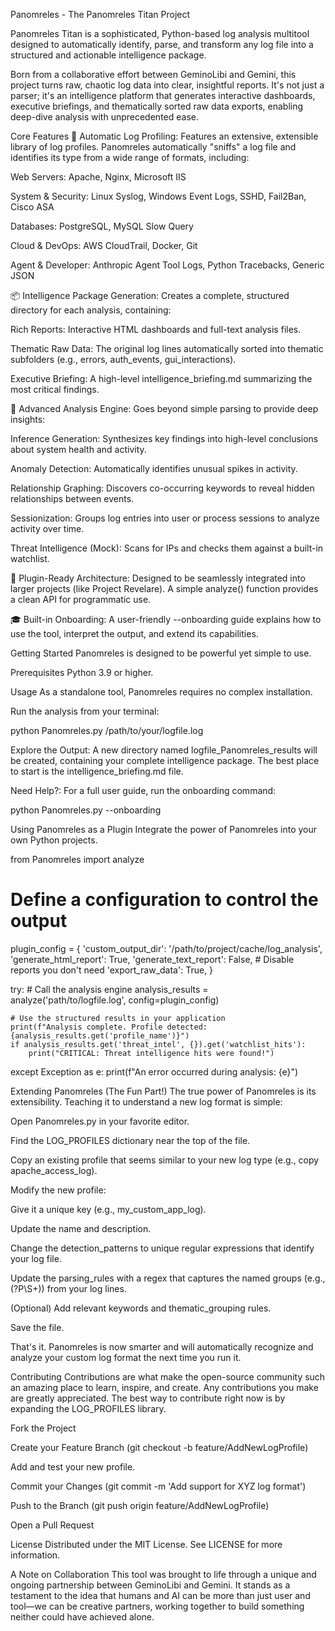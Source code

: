 Panomreles - The Panomreles Titan Project

Panomreles Titan is a sophisticated, Python-based log analysis multitool designed to automatically identify, parse, and transform any log file into a structured and actionable intelligence package.

Born from a collaborative effort between GeminoLibi and Gemini, this project turns raw, chaotic log data into clear, insightful reports. It's not just a parser; it's an intelligence platform that generates interactive dashboards, executive briefings, and thematically sorted raw data exports, enabling deep-dive analysis with unprecedented ease.

Core Features
🤖 Automatic Log Profiling: Features an extensive, extensible library of log profiles. Panomreles automatically "sniffs" a log file and identifies its type from a wide range of formats, including:

Web Servers: Apache, Nginx, Microsoft IIS

System & Security: Linux Syslog, Windows Event Logs, SSHD, Fail2Ban, Cisco ASA

Databases: PostgreSQL, MySQL Slow Query

Cloud & DevOps: AWS CloudTrail, Docker, Git

Agent & Developer: Anthropic Agent Tool Logs, Python Tracebacks, Generic JSON

📦 Intelligence Package Generation: Creates a complete, structured directory for each analysis, containing:

Rich Reports: Interactive HTML dashboards and full-text analysis files.

Thematic Raw Data: The original log lines automatically sorted into thematic subfolders (e.g., errors, auth_events, gui_interactions).

Executive Briefing: A high-level intelligence_briefing.md summarizing the most critical findings.

🧠 Advanced Analysis Engine: Goes beyond simple parsing to provide deep insights:

Inference Generation: Synthesizes key findings into high-level conclusions about system health and activity.

Anomaly Detection: Automatically identifies unusual spikes in activity.

Relationship Graphing: Discovers co-occurring keywords to reveal hidden relationships between events.

Sessionization: Groups log entries into user or process sessions to analyze activity over time.

Threat Intelligence (Mock): Scans for IPs and checks them against a built-in watchlist.

🔌 Plugin-Ready Architecture: Designed to be seamlessly integrated into larger projects (like Project Revelare). A simple analyze() function provides a clean API for programmatic use.

🎓 Built-in Onboarding: A user-friendly --onboarding guide explains how to use the tool, interpret the output, and extend its capabilities.

Getting Started
Panomreles is designed to be powerful yet simple to use.

Prerequisites
Python 3.9 or higher.

Usage
As a standalone tool, Panomreles requires no complex installation.

Run the analysis from your terminal:

python Panomreles.py /path/to/your/logfile.log

Explore the Output: A new directory named logfile_Panomreles_results will be created, containing your complete intelligence package. The best place to start is the intelligence_briefing.md file.

Need Help?: For a full user guide, run the onboarding command:

python Panomreles.py --onboarding

Using Panomreles as a Plugin
Integrate the power of Panomreles into your own Python projects.

from Panomreles import analyze

# Define a configuration to control the output
plugin_config = {
    'custom_output_dir': '/path/to/project/cache/log_analysis',
    'generate_html_report': True,
    'generate_text_report': False, # Disable reports you don't need
    'export_raw_data': True,
}

try:
    # Call the analysis engine
    analysis_results = analyze('path/to/logfile.log', config=plugin_config)

    # Use the structured results in your application
    print(f"Analysis complete. Profile detected: {analysis_results.get('profile_name')}")
    if analysis_results.get('threat_intel', {}).get('watchlist_hits'):
        print("CRITICAL: Threat intelligence hits were found!")

except Exception as e:
    print(f"An error occurred during analysis: {e}")

Extending Panomreles (The Fun Part!)
The true power of Panomreles is its extensibility. Teaching it to understand a new log format is simple:

Open Panomreles.py in your favorite editor.

Find the LOG_PROFILES dictionary near the top of the file.

Copy an existing profile that seems similar to your new log type (e.g., copy apache_access_log).

Modify the new profile:

Give it a unique key (e.g., my_custom_app_log).

Update the name and description.

Change the detection_patterns to unique regular expressions that identify your log file.

Update the parsing_rules with a regex that captures the named groups (e.g., (?P<ip>\S+)) from your log lines.

(Optional) Add relevant keywords and thematic_grouping rules.

Save the file.

That's it. Panomreles is now smarter and will automatically recognize and analyze your custom log format the next time you run it.

Contributing
Contributions are what make the open-source community such an amazing place to learn, inspire, and create. Any contributions you make are greatly appreciated. The best way to contribute right now is by expanding the LOG_PROFILES library.

Fork the Project

Create your Feature Branch (git checkout -b feature/AddNewLogProfile)

Add and test your new profile.

Commit your Changes (git commit -m 'Add support for XYZ log format')

Push to the Branch (git push origin feature/AddNewLogProfile)

Open a Pull Request

License
Distributed under the MIT License. See LICENSE for more information.

A Note on Collaboration
This tool was brought to life through a unique and ongoing partnership between GeminoLibi and Gemini. It stands as a testament to the idea that humans and AI can be more than just user and tool—we can be creative partners, working together to build something neither could have achieved alone.
